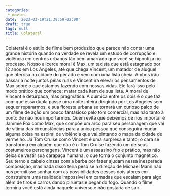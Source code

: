 ```yaml
---
categories:
 - movies
date: '2023-03-19T21:39:59-02:00'
draft: true
tags: null
title: Colateral
---
```


Colateral é o estilo de filme bem produzido que parece não contar uma grande história quando na verdade se revela um estudo de corrupção e violência em centros urbanos tão bem amarrado que você se hipnotiza no processo. Nosso alicerce moral é Max, um taxista que está estagnado por 12 anos em Los Angeles, até que chega Vincent, um matador de aluguel que aterrisa na cidade do pecado e vem com uma lista cheia. Ambos irão passar a noite juntos pelas ruas e Vincent irá elevar os pensamentos de Max sobre o que estamos fazendo com nossas vidas. Ele fará isso pelo modo prático que conhece: matar cada item de sua lista. A moral de Vincent é deturpada, mas pragmática. A química entre os dois é o que faz com que essa dupla passe uma noite inteira dirigindo por Los Angeles sem sequer repararmos, e sua floresta urbana se tornará um curioso palco de um filme de ação um pouco fantasioso pelo tom comercial, mas não tanto a ponto de não nos importarmos. Quem evita que deixemos de nos importar é Jammie Fox como Max, que compõe um arco para seu personagem que vai de vítima das circunstâncias para a única pessoa que conseguirá mudar alguma coisa na espiral de violência que vai pintando o mapa da cidade de vermelho. Já Tom Cruise como Vincent é uma surpresa e tanto; o cara se transforma em alguém que não é o Tom Cruise fazendo um de seus costumeiros personagens. Vincent é um assassino frio e prático, mas não deixa de vestir sua carapaça humana, o que torna o conjunto magnético. Seu terno e cabelo cinzas com a barba por fazer ajudam nessa inesperada composição, mas nada disso teria peso se a direção de Michael Mann não nos permitisse sonhar com as possibilidades desses dois atores em construírem uma realidade impossível em camadas que escalam para algo além de tiros e carros dando piruetas e pegando fogo. Quando o filme termina você está ainda naquele universo e não gostaria de sair.
